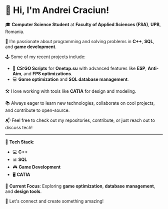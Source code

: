 # 👋 Hi, I'm Andrei Craciun!

🎓 **Computer Science Student** at **Faculty of Applied Sciences (FSA)**, **UPB**, Romania.

🚀 I’m passionate about programming and solving problems in **C++**, **SQL**, and **game development**.

🕹️ Some of my recent projects include:
- 📝 **CS:GO Scripts** for **Onetap.su** with advanced features like **ESP**, **Anti-Aim**, and **FPS optimizations**.
- 💻 **Game optimization** and **SQL database management**.

🛠️ I love working with tools like **CATIA** for design and modeling.

📚 Always eager to learn new technologies, collaborate on cool projects, and contribute to open-source.

📬 Feel free to check out my repositories, contribute, or just reach out to discuss tech!

---

🔧 **Tech Stack**:
- 💻 **C++**
- 📊 **SQL**
- 🎮 **Game Development**
- 🖥️ **CATIA**

🌱 **Current Focus**: Exploring **game optimization**, **database management**, and **design tools**.

🚀 Let's connect and create something amazing!
